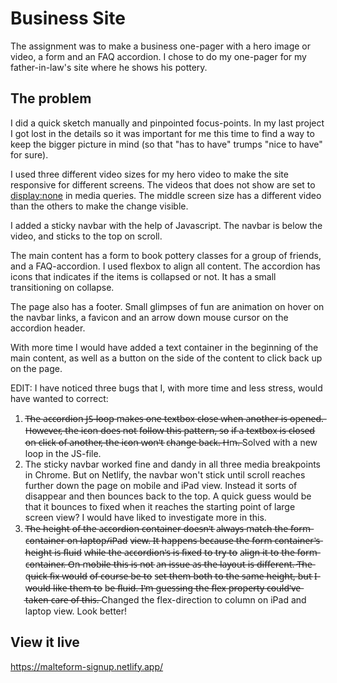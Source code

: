 # Business Site

The assignment was to make a business one-pager with a hero image or video, a form and an FAQ accordion. I chose to do my one-pager for my father-in-law's site where he shows his pottery. 


## The problem

I did a quick sketch manually and pinpointed focus-points. In my last project I got lost in the details so it was important for me this time to find a way to keep the bigger picture in mind (so that "has to have" trumps "nice to have" for sure).

I used three different video sizes for my hero video to make the site responsive for different screens. The videos that does not show are set to <display:none> in media queries. The middle screen size has a different video than the others to make the change visible. 

I added a sticky navbar with the help of Javascript. The navbar is below the video, and sticks to the top on scroll.

The main content has a form to book pottery classes for a group of friends,  and a FAQ-accordion. I used flexbox to align all content. The accordion has icons that indicates if the items is collapsed or not. It has a small transitioning on collapse. 

The page also has a footer. Small glimpses of fun are animation on hover on the navbar links, a favicon and an arrow down mouse cursor on the accordion header. 

With more time I would have added a text container in the beginning of the main content, as well as a button on the side of the content to click back up on the page.

EDIT: I have noticed three bugs that I, with more time and less stress, would have wanted to correct:

1. T̶h̶e̶ a̶c̶c̶o̶r̶d̶i̶o̶n̶ J̶S̶-̶l̶o̶o̶p̶ m̶a̶k̶e̶s̶ o̶n̶e̶ t̶e̶x̶t̶b̶o̶x̶ c̶l̶o̶s̶e̶ w̶h̶e̶n̶ a̶n̶o̶t̶h̶e̶r̶ i̶s̶ o̶p̶e̶n̶e̶d̶.̶ H̶o̶w̶e̶v̶e̶r̶,̶ t̶h̶e̶ i̶c̶o̶n̶ d̶o̶e̶s̶ n̶o̶t̶ f̶o̶l̶l̶o̶w̶ t̶h̶i̶s̶ p̶a̶t̶t̶e̶r̶n̶,̶ s̶o̶ i̶f̶ a̶ t̶e̶x̶t̶b̶o̶x̶ i̶s̶ c̶l̶o̶s̶e̶d̶ o̶n̶ c̶l̶i̶c̶k̶ o̶f̶ a̶n̶o̶t̶h̶e̶r̶,̶ t̶h̶e̶ i̶c̶o̶n̶ w̶o̶n̶'̶t̶ c̶h̶a̶n̶g̶e̶ b̶a̶c̶k̶.̶ H̶m̶.̶
Solved with a new loop in the JS-file.
2. The sticky navbar worked fine and dandy in all three media breakpoints in Chrome. But on Netlify, the navbar won't stick until scroll reaches further down the page on mobile and iPad view. Instead it sorts of disappear and then bounces back to the top. A quick guess would be that it bounces to fixed when it reaches the starting point of large screen view? I would have liked to investigate more in this.
3. T̶h̶e̶ h̶ei̶g̶h̶t̶ o̶f̶ t̶h̶e̶ a̶c̶c̶o̶r̶d̶i̶o̶n̶ c̶o̶n̶t̶a̶i̶n̶e̶r̶ d̶o̶e̶s̶n̶'̶t̶ a̶l̶w̶a̶y̶s̶ m̶a̶t̶c̶h̶ t̶h̶e̶ f̶o̶r̶m̶ c̶o̶n̶t̶a̶i̶n̶e̶r̶ o̶n̶ l̶a̶p̶t̶o̶p̶/̶i̶P̶a̶d̶ v̶i̶e̶w̶.̶ I̶t̶ h̶a̶p̶p̶e̶n̶s̶ b̶e̶c̶a̶u̶s̶e̶ t̶h̶e̶ f̶o̶r̶m̶ c̶o̶n̶t̶a̶i̶n̶e̶r̶'̶s̶ h̶e̶i̶g̶h̶t̶ i̶s̶ f̶l̶u̶i̶d̶ w̶h̶i̶l̶e̶ t̶h̶e̶ a̶c̶c̶o̶r̶d̶i̶o̶n̶'̶s̶ i̶s̶ f̶i̶x̶e̶d̶ t̶o̶ t̶r̶y̶ t̶o̶ a̶l̶i̶g̶n̶ i̶t̶ t̶o̶ t̶h̶e̶ f̶o̶r̶m̶ c̶o̶n̶t̶a̶i̶n̶e̶r̶.̶ O̶n̶ m̶o̶b̶i̶l̶e̶ t̶h̶i̶s̶ i̶s̶ n̶o̶t̶ a̶n̶ i̶s̶s̶u̶e̶ a̶s̶ t̶h̶e̶ l̶a̶y̶o̶u̶t̶ i̶s̶ d̶i̶f̶f̶e̶r̶e̶n̶t̶.̶ T̶h̶e̶ q̶u̶i̶c̶k̶ f̶i̶x̶ w̶o̶u̶l̶d̶ o̶f̶ c̶o̶u̶r̶s̶e̶ b̶e̶ t̶o̶ s̶e̶t̶ t̶h̶e̶m̶ b̶o̶t̶h̶ t̶o̶ t̶h̶e̶ s̶a̶m̶e̶ h̶e̶i̶g̶h̶t̶,̶ b̶u̶t̶ I̶ w̶o̶u̶l̶d̶ l̶i̶k̶e̶ t̶h̶e̶m̶ t̶o̶ b̶e̶ f̶l̶u̶i̶d̶.̶ I̶'̶m̶ g̶u̶e̶s̶s̶i̶n̶g̶ t̶h̶e̶ f̶l̶e̶x̶ p̶r̶o̶p̶e̶r̶t̶y̶ c̶o̶u̶l̶d̶'̶v̶e̶ t̶a̶k̶e̶n̶ c̶a̶r̶e̶ o̶f̶ t̶h̶i̶s̶.̶ Changed the flex-direction to column on iPad and laptop view. Look better!



## View it live
https://malteform-signup.netlify.app/
